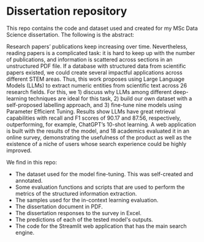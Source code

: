 # Dissertation repository
This repo contains the code and dataset used and created for my MSc Data Science dissertation. The following is the abstract:

  Research papers’ publications keep increasing over time. Nevertheless, reading papers is a complicated task: it is hard to keep up with the number of publications, and information is scattered across sections in an unstructured PDF file. If a database with structured data from scientific papers existed, we could create several impactful applications across different STEM areas. Thus, this work proposes using Large Language Models (LLMs) to extract numeric entities from scientific text across 26 research fields. For this, we 1) discuss why LLMs among different deep-learning techniques are ideal for this task, 2) build our own dataset with a self-proposed labelling approach, and 3) fine-tune nine models using Parameter Efficient Tuning. Results show LLMs have great retrieval capabilities with recall and F1 scores of 90.17 and 87.56, respectively, outperforming, for example, ChatGPT’s 10-shot learning. A web application is built with the results of the model, and 18 academics evaluated it in an online survey, demonstrating the usefulness of the product as well as the existence of a niche of users whose search experience could be highly improved.

We find in this repo:
- The dataset used for the model fine-tuning. This was self-created and annotated.
- Some evaluation functions and scripts that are used to perform the metrics of the structured information extraction.
- The samples used for the in-context learning evaluation.
- The dissertation document in PDF.
- The dissertation responses to the survey in Excel.
- The predictions of each of the tested model's outputs.
- The code for the Streamlit web application that has the main search engine. 
